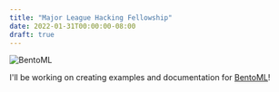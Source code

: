 ```yaml
---
title: "Major League Hacking Fellowship"
date: 2022-01-31T00:00:00-08:00
draft: true
---
```


![BentoML](images/bentoml.webp)

I'll be working on creating examples and documentation for [BentoML](https://github.com/bentoml/BentoML)!
